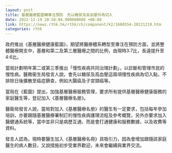```yaml
---
layout: post
title: 基層醫療藍圖轉專注預防　先以糖尿及高血壓作為切入
date: 2022-12-19 20:58:04.000000000 +08:00
link: https://news.rthk.hk/rthk/ch/component/k2/1680554-20221219.htm
categories: rthk
---
```


政府推出《基層醫療健康藍圖》，期望將醫療體系轉型至專注在預防方面，並將整體醫療開支中，基層和第二及第三層醫療之間的比例，由現時3:7比，長遠提升至4:6比。

當局計劃明年第二或第三季推出「慢性疾病共同治理計劃」，以診斷和管理市民的慢性病。醫務衞生局發言人說，會先以糖尿及高血壓這兩項慢性疾病為切入點，不排除日後擴散至癌症篩查，例如大腸癌及子宮頸癌等。

當局在《藍圖》提出，加強基層醫療服務管理，要求所有提供基層醫療健康服務的家庭醫生等，登記加入《基層醫療名册》。

醫衞局發言人說，當局對加入《基層醫療名册》的醫生有一定要求，包括每年參加培訓，亦要跟隨基層醫療署制訂的慢性疾病護理流程及參考概覽，另外亦要求加入醫健通系統等，當中並非只是病歷互通，而是會打通健康和服務數據，以及收費等資料。 

發言人認為，現時要醫生加入《基層醫療名冊》具吸引力，因為會增加跟隨該家庭醫生的病人數目，又說措施初步受業界歡迎，未來會繼續與業界交流。
